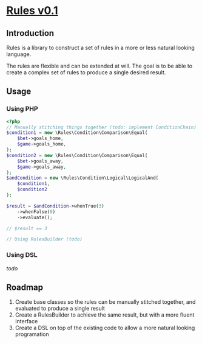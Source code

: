 # [Rules v0.1](http://github.com/Miljar/rulesdsl)

## Introduction

Rules is a library to construct a set of rules in a more or less natural looking language.

The rules are flexible and can be extended at will. The goal is to be able to create a complex set of rules
to produce a single desired result.


## Usage

### Using PHP

```php
<?php
// Manually stitching things together (todo: implement ConditionChain)
$condition1 = new \Rules\Condition\Comparison\Equal(
    $bet->goals_home,
    $game->goals_home,
);
$condition2 = new \Rules\Condition\Comparison\Equal(
    $bet->goals_away,
    $game->goals_away,
);
$andCondition = new \Rules\Condition\Logical\LogicalAnd(
    $condition1,
    $condition2
);

$result = $andCondition->whenTrue(3)
    ->whenFalse(0)
    ->evaluate();

// $result == 3

// Using RulesBuilder (todo)
```

### Using DSL

_todo_

## Roadmap

1. Create base classes so the rules can be manually stitched together, and evaluated to produce a single result
2. Create a RulesBuilder to achieve the same result, but with a more fluent interface
3. Create a DSL on top of the existing code to allow a more natural looking programation

